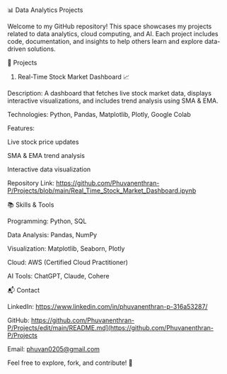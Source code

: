 📊 Data Analytics Projects

Welcome to my GitHub repository! This space showcases my projects related to data analytics, cloud computing, and AI. Each project includes code, documentation, and insights to help others learn and explore data-driven solutions.

🚀 Projects

1. Real-Time Stock Market Dashboard 📈

Description: A dashboard that fetches live stock market data, displays interactive visualizations, and includes trend analysis using SMA & EMA.

Technologies: Python, Pandas, Matplotlib, Plotly, Google Colab

Features:

Live stock price updates

SMA & EMA trend analysis

Interactive data visualization

Repository Link: https://github.com/Phuvanenthran-P/Projects/blob/main/Real_Time_Stock_Market_Dashboard.ipynb

📚 Skills & Tools

Programming: Python, SQL

Data Analysis: Pandas, NumPy

Visualization: Matplotlib, Seaborn, Plotly

Cloud: AWS (Certified Cloud Practitioner)

AI Tools: ChatGPT, Claude, Cohere

📬 Contact

LinkedIn: https://www.linkedin.com/in/phuvanenthran-p-316a53287/

GitHub: https://github.com/Phuvanenthran-P/Projects/edit/main/README.md](https://github.com/Phuvanenthran-P/Projects

Email: phuvan0205@gmail.com

Feel free to explore, fork, and contribute! 🚀
